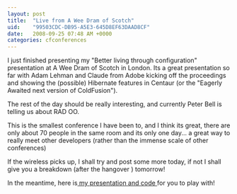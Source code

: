 ```yaml
---
layout: post
title:  "Live from A Wee Dram of Scotch"
uid:	"99503CDC-DB95-A5E3-645D8EF63DAAD8CF"
date:   2008-09-25 07:48 AM +0000
categories: cfconferences
---
```

<p>I just finished presenting my "Better living through configuration" presentation at A Wee Dram of Scotch in London. Its a great presentation so far with Adam Lehman and Claude from Adobe kicking off the proceedings and showing the (possible) Hibernate features in Centaur (or the "Eagerly Awaited next version of ColdFusion"). </p>
<p>The rest of the day should be really interesting, and currently Peter Bell is telling us about RAD OO.</p>
<p>This is the smallest conference I have been to, and I think its great, there are only about 70 people in the same room and its only one day... a great way to really meet other developers (rather than the immense scale of other conferences)</p>
<p>If the wireless picks up, I shall try and post some more today, if not I shall give you a breakdown (after the hangover ) tomorrow!</p>
<p>In the meantime, here is<a href="/blog/assets/content/Presentations/ColdSpring_AWeeDram.zip"> my presentation and code </a>for you to play with!</p>